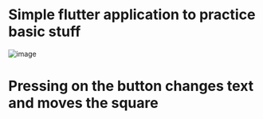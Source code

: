 # Simple flutter application to practice basic stuff
![image](https://user-images.githubusercontent.com/49653439/114371693-6c9d3900-9b89-11eb-8ec6-38647286c3f5.png)

# Pressing on the button changes text and moves the square 

